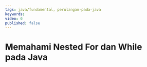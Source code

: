 ```yaml
---
tags: java/fundamental, perulangan-pada-java
keywords: 
video: 0
published: false
---
```

# Memahami Nested For dan While pada Java
